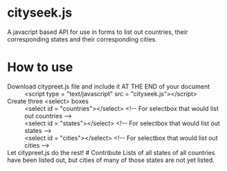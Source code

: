 # cityseek.js
A javacript based API for use in forms to list out countries, their corresponding states and their corresponding cities.
# How to use
<dl>
<dt>Download citypreet.js file and include it AT THE END of your document<br>
<dd>&lt;script type = "text/javascript" src = "cityseek.js"&gt;&lt;/script&gt;
<dt>Create three &lt;select&gt; boxes
<dd>&lt;select id = "countries"&gt;&lt;/select&gt; &lt;!-- For selectbox that would list out countries --&gt;
<dd>&lt;select id = "states"&gt;&lt;/select&gt; &lt;!-- For selectbox that would list out states --&gt;
<dd>&lt;select id = "cities"&gt;&lt;/select&gt; &lt;!-- For selectbox that would list out cities --&gt;
<dt>Let citypreet.js do the rest!
# Contribute
Lists of all states of all countries have been listed out, but cities of many of those states are not yet listed.
 
